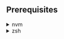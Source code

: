 

## Prerequisites

<details><summary>nvm</summary>
<br>
<code>Mac/Ubuntu</code>
<p>

<code>Mac/Ubuntu</code>
```bash
   curl -o- https://raw.githubusercontent.com/creationix/nvm/v0.33.0/install.sh | bash
```
</p>
</details>




<details><summary>zsh</summary>
<br>
<p>

<code>Mac</code>
```bash
brew install zsh
```

<code>Mac/Ubuntu</code>
```bash
apt install zsh
```
</p>
</details>
